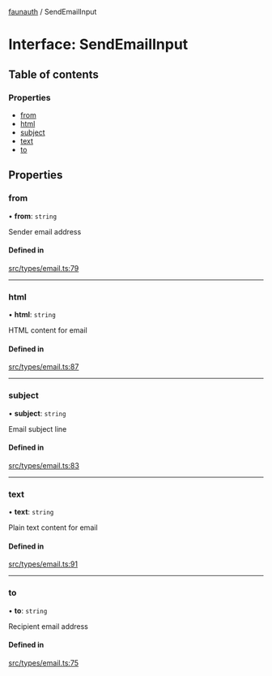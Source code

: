 [faunauth](../index.md) / SendEmailInput

# Interface: SendEmailInput

## Table of contents

### Properties

- [from](SendEmailInput.md#from)
- [html](SendEmailInput.md#html)
- [subject](SendEmailInput.md#subject)
- [text](SendEmailInput.md#text)
- [to](SendEmailInput.md#to)

## Properties

### from

• **from**: `string`

Sender email address

#### Defined in

[src/types/email.ts:79](https://github.com/alexnitta/faunauth/blob/cdbb474/src/types/email.ts#L79)

___

### html

• **html**: `string`

HTML content for email

#### Defined in

[src/types/email.ts:87](https://github.com/alexnitta/faunauth/blob/cdbb474/src/types/email.ts#L87)

___

### subject

• **subject**: `string`

Email subject line

#### Defined in

[src/types/email.ts:83](https://github.com/alexnitta/faunauth/blob/cdbb474/src/types/email.ts#L83)

___

### text

• **text**: `string`

Plain text content for email

#### Defined in

[src/types/email.ts:91](https://github.com/alexnitta/faunauth/blob/cdbb474/src/types/email.ts#L91)

___

### to

• **to**: `string`

Recipient email address

#### Defined in

[src/types/email.ts:75](https://github.com/alexnitta/faunauth/blob/cdbb474/src/types/email.ts#L75)
